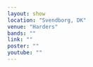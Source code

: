 ```yaml
---
layout: show
location: "Svendborg, DK"
venue: "Harders"
bands: ""
link: ""
poster: ""
youtube: ""
---
```



